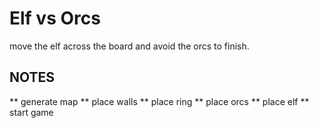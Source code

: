 # Elf vs Orcs
move the elf across the board and avoid the orcs to finish.

## NOTES
** generate map
** place walls
** place ring
** place orcs
** place elf
** start game

